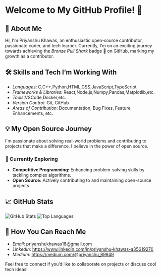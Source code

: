 # Welcome to My GitHub Profile! 👋

## 🚀 About Me

Hi, I'm Priyanshu Khawas, an enthusiastic open-source contributor, passionate coder, and tech learner. Currently, I’m on an exciting journey towards achieving the *Bronze Pull Shark* badge 🦈 on GitHub, marking my growth as a contributor.

## 🛠 Skills and Tech I’m Working With
- *Languages*: C,C++,Python,HTML,CSS,JavaScript,TypeScript
- *Frameworks & Libraries*: React,Node.js,Numpy,Pandas,Matplotlib,etc.
- *Tools*:VSCode,Docker,etc.
- *Version Control*: Git, GitHub
- *Areas of Contribution*: Documentation, Bug Fixes, Feature Enhancements, etc.

## 💡 My Open Source Journey
I'm passionate about solving real-world problems and contributing to projects that make a difference. I believe in the power of open source.


### 🌱 Currently Exploring

- **Competitive Programming:** Enhancing problem-solving skills by tackling complex algorithms.
- **Open Source:** Actively contributing to and maintaining open-source projects.

## 📈 GitHub Stats

![GitHub Stats](https://github-readme-stats.vercel.app/api?username=Priyanshu1035&show_icons=true&theme=radical)
![Top Languages](https://github-readme-stats.vercel.app/api/top-langs/?username=Priyanshu1035&layout=compact&theme=radical)

## 🤝 How You Can Reach Me
- *Email*: priyanshukhawas18@gmail.com
- *LinkedIn*: https://www.linkedin.com/in/priyanshu-khawas-a35619270
- *Medium*: https://medium.com/@priyanshu_89949

Feel free to connect if you’d like to collaborate on projects or discuss cool tech ideas!
